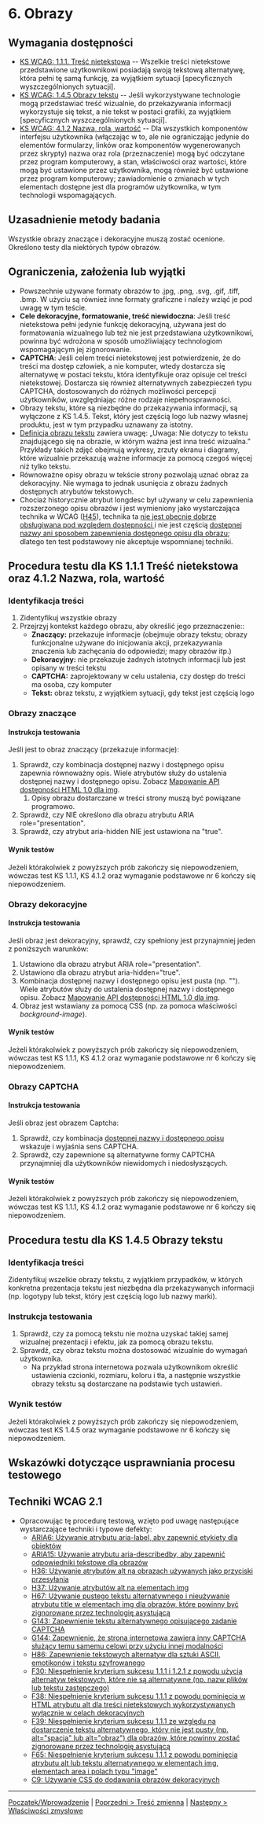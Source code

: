 # 6. Obrazy

## Wymagania dostępności
-   [KS WCAG: 1.1.1. Treść nietekstowa](https://wcag.lepszyweb.pl/#non-text-content) -- Wszelkie treści nietekstowe przedstawione użytkownikowi posiadają swoją tekstową alternatywę, która pełni tę samą funkcję, za wyjątkiem sytuacji \[specyficznych wyszczególnionych sytuacji\].
-   [KS WCAG: 1.4.5 Obrazy tekstu](https://wcag.lepszyweb.pl/#images-of-text) -- Jeśli wykorzystywane technologie mogą przedstawiać treść wizualnie, do przekazywania informacji wykorzystuje się tekst, a nie tekst w postaci grafiki, za wyjątkiem \[specyficznych wyszczególnionych sytuacji\].
-   [KS WCAG: 4.1.2 Nazwa, rola, wartość](https://wcag.lepszyweb.pl/#name-role-value) -- Dla wszystkich komponentów interfejsu użytkownika (włączając w to, ale nie ograniczając jedynie do elementów formularzy, linków oraz komponentów wygenerowanych przez skrypty) nazwa oraz rola (przeznaczenie) mogą być odczytane przez program komputerowy, a stan, właściwości oraz wartości, które mogą być ustawione przez użytkownika, mogą również być ustawione przez program komputerowy; zawiadomienie o zmianach w tych elementach dostępne jest dla programów użytkownika, w tym technologii wspomagających.

## Uzasadnienie metody badania
Wszystkie obrazy  znaczące i dekoracyjne muszą zostać ocenione. Określono testy dla niektórych typów obrazów.

## Ograniczenia, założenia lub wyjątki
-   Powszechnie używane formaty obrazów to  .jpg, .png, .svg, .gif, .tiff, .bmp. W użyciu są również inne formaty graficzne i należy wziąć je pod uwagę w tym teście.
-   **Cele dekoracyjne, formatowanie, treść niewidoczna**: Jeśli treść nietekstowa pełni jedynie funkcję dekoracyjną, używana jest do formatowania wizualnego lub też nie jest przedstawiana użytkownikowi, powinna być wdrożona w sposób umożliwiający technologiom wspomagającym jej zignorowanie.
-   **CAPTCHA**: Jeśli celem treści nietekstowej jest potwierdzenie, że do treści ma dostęp człowiek, a nie komputer, wtedy dostarcza się alternatywę w postaci tekstu, która identyfikuje oraz opisuje cel treści nietekstowej. Dostarcza się również alternatywnych zabezpieczeń typu CAPTCHA, dostosowanych do różnych możliwości percepcji użytkowników, uwzględniając różne rodzaje niepełnosprawności.
-   Obrazy tekstu, które są niezbędne do przekazywania informacji, są wyłączone z KS 1.4.5. Tekst, który jest częścią logo lub nazwy własnej produktu, jest w tym przypadku uznawany za istotny.
-   [Definicja obrazu tekstu](https://www.w3.org/TR/UNDERSTANDING-WCAG20/visual-audio-contrast-text-presentation.html#images-of-textdef) zawiera uwagę: „Uwaga: Nie dotyczy to tekstu znajdującego się na obrazie, w którym ważna jest inna treść wizualna.” Przykłady takich zdjęć obejmują wykresy, zrzuty ekranu i diagramy, które wizualnie przekazują ważne informacje za pomocą czegoś więcej niż tylko tekstu.
-   Równoważne opisy obrazu w tekście strony pozwolają uznać obraz za dekoracyjny. Nie wymaga to jednak usunięcia z obrazu żadnych dostępnych atrybutów tekstowych.
-   Chociaż historycznie atrybut longdesc był używany w celu zapewnienia rozszerzonego opisu obrazów i jest wymieniony jako wystarczająca technika w WCAG ([H45](http://www.w3.org/TR/WCAG20-TECHS/H45.html)), technika  ta [nie jest obecnie dobrze obsługiwana pod względem dostępności ](https://webaim.org/techniques/alttext/longdesctestcases.htm) i nie jest częścią [dostępnej nazwy ani sposobem zapewnienia dostępnego opisu dla obrazu](https://www.w3.org/TR/html-aam-1.0/#img-element); dlatego ten test podstawowy nie akceptuje wspomnianej techniki.

## Procedura testu dla KS 1.1.1 Treść nietekstowa oraz 4.1.2 Nazwa, rola, wartość
### Identyfikacja treści
1.  Zidentyfikuj wszystkie obrazy
2.  Przejrzyj kontekst każdego obrazu, aby określić jego przeznaczenie::
    -   **Znaczący:** przekazuje informacje (obejmuje obrazy tekstu; obrazy funkcjonalne używane do inicjowania akcji, przekazywania znaczenia lub zachęcania do odpowiedzi; mapy obrazów itp.)
    -   **Dekoracyjny:** nie przekazuje żadnych istotnych informacji lub jest opisany w treści tekstu
    -   **CAPTCHA:** zaprojektowany w celu ustalenia, czy dostęp do treści ma osoba, czy komputer
    -   **Tekst:** obraz tekstu, z wyjątkiem sytuacji, gdy tekst jest częścią logo

### Obrazy znaczące

#### Instrukcja testowania
Jeśli jest to obraz znaczący (przekazuje informacje):
1.  Sprawdź, czy kombinacja dostępnej nazwy i dostępnego opisu zapewnia równoważny opis. Wiele atrybutów służy do ustalenia dostępnej nazwy i dostępnego opisu. Zobacz [Mapowanie API dostępności HTML 1.0 dla img](https://www.w3.org/TR/html-aam-1.0/#img-element).
    1.  Opisy obrazu dostarczane w treści strony muszą być powiązane programowo.
2.  Sprawdź, czy NIE określono dla obrazu atrybutu ARIA role="presentation".
3.  Sprawdź, czy atrybut aria-hidden NIE jest ustawiona na "true".


#### Wynik testów
Jeżeli którakolwiek z powyższych prób zakończy się niepowodzeniem, wówczas test KS 1.1.1, KS 4.1.2  oraz wymaganie podstawowe nr 6 kończy się niepowodzeniem.

### Obrazy dekoracyjne
#### Instrukcja testowania

Jeśli obraz jest dekoracyjny, sprawdź, czy spełniony jest przynajmniej jeden z poniższych warunków:
1.  Ustawiono  dla obrazu atrybut ARIA role="presentation".
2.  Ustawiono  dla obrazu atrybut aria-hidden="true".
3.  Kombinacja dostępnej nazwy i dostępnego opisu jest pusta (np. ""). Wiele atrybutów służy do ustalenia dostępnej nazwy i dostępnego opisu. Zobacz [Mapowanie API dostępności HTML 1.0 dla img](https://www.w3.org/TR/html-aam-1.0/#img-element).
4.  Obraz jest wstawiany za pomocą CSS (np. za pomoca właściwości *background-image*).

#### Wynik testów
Jeżeli którakolwiek z powyższych prób zakończy się niepowodzeniem, wówczas test KS 1.1.1, KS 4.1.2  oraz wymaganie podstawowe nr 6 kończy się niepowodzeniem.

### Obrazy CAPTCHA
#### Instrukcja testowania

Jeśli obraz jest obrazem Captcha:
1.  Sprawdź, czy kombinacja [dostępnej nazwy i dostępnego opisu](https://www.w3.org/TR/html-aam-1.0/#accessible-name-and-description-computation) wskazuje i wyjaśnia sens CAPTCHA.
2.  Sprawdź, czy zapewnione są alternatywne formy CAPTCHA przynajmniej dla użytkowników niewidomych i niedosłyszących.

#### Wynik testów
Jeżeli którakolwiek z powyższych prób zakończy się niepowodzeniem, wówczas test KS 1.1.1, KS 4.1.2  oraz wymaganie podstawowe nr 6 kończy się niepowodzeniem.

## Procedura testu dla KS 1.4.5 Obrazy tekstu
### Identyfikacja treści

Zidentyfikuj wszelkie obrazy tekstu, z wyjątkiem przypadków, w których konkretna prezentacja tekstu jest niezbędna dla przekazywanych informacji (np. logotypy lub tekst, który jest częścią logo lub nazwy marki).

### Instrukcja testowania
1.  Sprawdź, czy za pomocą tekstu nie można uzyskać takiej samej wizualnej prezentacji i efektu, jak za pomocą obrazu tekstu.
2.  Sprawdź, czy obraz tekstu można dostosować wizualnie do wymagań użytkownika.
    -   Na przykład strona internetowa pozwala użytkownikom określić ustawienia czcionki, rozmiaru, koloru i tła, a następnie wszystkie obrazy tekstu są dostarczane na podstawie tych ustawień.


### Wynik testów
Jeżeli którakolwiek z powyższych prób zakończy się niepowodzeniem, wówczas test KS 1.4.5  oraz wymaganie podstawowe nr 6 kończy się niepowodzeniem.

##  Wskazówki dotyczące usprawniania procesu testowego

## Techniki WCAG 2.1

-   Opracowując tę procedurę testową, wzięto pod uwagę następujące wystarczające techniki i typowe defekty:
    -   [ARIA6: Używanie atrybutu aria-label, aby zapewnić etykiety dla obiektów](https://www.w3.org/TR/WCAG20-TECHS/ARIA6.html)
    -   [ARIA15: Używanie atrybutu aria-describedby, aby zapewnić odpowiedniki tekstowe dla obrazów](https://www.w3.org/TR/WCAG20-TECHS/ARIA15.html)
    -   [H36: Używanie atrybutów alt na obrazach używanych jako przyciski przesyłania](https://www.w3.org/TR/WCAG20-TECHS/H36.html)
    -   [H37: Używanie atrybutów alt na elementach img](https://www.w3.org/TR/WCAG20-TECHS/H37.html)
    -   [H67: Używanie pustego tekstu alternatywnego i nieużywanie atrybutu title w elementach img dla obrazów, które powinny być zignorowane przez technologię asystującą](https://www.w3.org/TR/WCAG20-TECHS/H67.html)
    -   [G143: Zapewnienie tekstu alternatywnego opisującego zadanie CAPTCHA](https://www.w3.org/TR/WCAG20-TECHS/G143.html)
    -   [G144: Zapewnienie, że strona internetowa zawiera inny CAPTCHA służący temu samemu celowi przy użyciu innej modalności](https://www.w3.org/TR/WCAG20-TECHS/G144.html)
    -   [H86: Zapewnienie tekstowych alternatyw dla sztuki ASCII, emotikonów i tekstu szyfrowanego](https://www.w3.org/TR/WCAG20-TECHS/H86.html)
    -   [F30: Niespełnienie kryterium sukcesu 1.1.1 i 1.2.1 z powodu użycia alternatyw tekstowych, które nie są alternatywne (np. nazw plików lub tekstu zastępczego)](https://www.w3.org/TR/WCAG20-TECHS/F30.html)
    -   [F38: Niespełnienie kryterium sukcesu 1.1.1 z powodu pominięcia w HTML atrybutu alt dla treści nietekstowych wykorzystywanych wyłącznie w celach dekoracyjnych](https://www.w3.org/TR/WCAG20-TECHS/F38.html)
    -   [F39: Niespełnienie kryterium sukcesu 1.1.1 ze względu na dostarczenie tekstu alternatywnego, który nie jest pusty (np. alt="spacja" lub alt="obraz") dla obrazów, które powinny zostać zignorowane przez technologię asystującą](https://www.w3.org/TR/WCAG20-TECHS/F39.html)
    -   [F65: Niespełnienie kryterium sukcesu 1.1.1 z powodu pominięcia atrybutu alt lub tekstu  alternatywnego w elementach img, elementach area i polach typu "image"](https://www.w3.org/TR/WCAG20-TECHS/F65.html)
    -   [C9: Używanie CSS do dodawania obrazów dekoracyjnych](http://www.w3.org/TR/WCAG20-TECHS/C9.html)

----------------------------------------
[Początek/Wprowadzenie](testy/ICT_00_wprowadzenie.md) | [Poprzedni &gt; Treść zmienna](testy/ICT_05_tresc-zmienna.md) | [Następny &gt; Właściwości zmysłowe](testy/ICT_07_wlasciwosci-zmyslowe.md)
